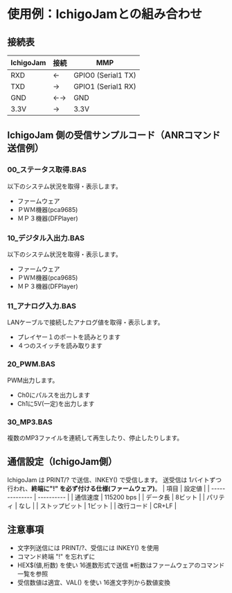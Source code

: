 # 使用例：IchigoJamとの組み合わせ

## 接続表
| IchigoJam  | 接続 | MMP                |
| ---------- | ---- | ------------------ |
| RXD        | ←   | GPIO0 (Serial1 TX) |
| TXD        | →   | GPIO1 (Serial1 RX) |
| GND        | ←→ | GND                |
| 3.3V       | →   | 3.3V               |

## IchigoJam 側の受信サンプルコード（ANRコマンド送信例）

### 00_ステータス取得.BAS
以下のシステム状況を取得・表示します。
- ファームウェア
- ＰＷＭ機器(pca9685)
- ＭＰ３機器(DFPlayer)

### 10_デジタル入出力.BAS
以下のシステム状況を取得・表示します。
- ファームウェア
- ＰＷＭ機器(pca9685)
- ＭＰ３機器(DFPlayer)

### 11_アナログ入力.BAS
LANケーブルで接続したアナログ値を取得・表示します。
- プレイヤー１のポートを読みとります
- ４つのスイッチを読み取ります

### 20_PWM.BAS
PWM出力します。
- Ch0にパルスを出力します
- Ch1に5V(一定)を出力します

### 30_MP3.BAS
複数のMP3ファイルを連続して再生したり、停止したりします。

## 通信設定（IchigoJam側）
IchigoJam は PRINT/? で送信、INKEY() で受信します。
送受信は 1バイトずつ行われ、**終端に"!" を必ず付ける仕様(ファームウェア)**。
| 項目           | 設定値     |
| -------------- | ---------- |
| 通信速度       | 115200 bps |
| データ長       | 8ビット    |
| パリティ       | なし       |
| ストップビット | 1ビット    |
| 改行コード     | CR+LF      |

## 注意事項
- 文字列送信には PRINT/?、受信には INKEY() を使用
- コマンド終端 "!" を忘れずに
- HEX$(値,桁数) を使い 16進数形式で送信 ※桁数はファームウェアのコマンド一覧を参照
- 受信数値は適宜、VAL() を使い 16進文字列から数値変換